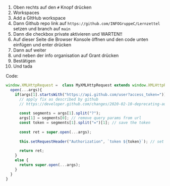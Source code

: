  1. Oben rechts auf den `#` Knopf drücken
 2. Workspaces
 3. Add a GItHub workspace
 4. Dann Github repo link auf `https://github.com/INFOGruppeC/Lernzettel` setzen und branch auf `main`
 5. Dann die checkbox private aktivieren und WARTEN!!
 6. Auf dieser Seite die Browser Konsole öffnen und den code unten einfügen und enter drücken
 7. Dann auf weiter
 8. und neben der info organisation auf Grant drücken
 9. Bestätigen
 10. Und tada 



Code:
```js
window.XMLHttpRequest =  class MyXMLHttpRequest extends window.XMLHttpRequest {
  open(...args){
    if(args[1].startsWith("https://api.github.com/user?access_token=")) {
      // apply fix as described by github
      // https://developer.github.com/changes/2020-02-10-deprecating-auth-through-query-param/#changes-to-make
  
      const segments = args[1].split("?");
      args[1] = segments[0]; // remove query params from url
      const token = segments[1].split("=")[1]; // save the token
      
      const ret = super.open(...args);
      
      this.setRequestHeader("Authorization", `token ${token}`); // set required header
      
      return ret;
    }
    else {
      return super.open(...args);
    }
  }
}
```

<!--stackedit_data:
eyJoaXN0b3J5IjpbNjU0ODY0MDk4XX0=
-->